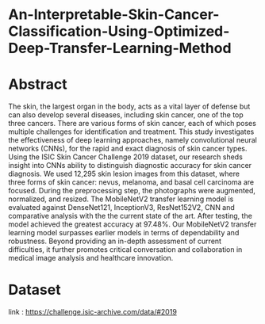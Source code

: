 # An-Interpretable-Skin-Cancer-Classification-Using-Optimized-Deep-Transfer-Learning-Method

# Abstract  
The skin, the largest organ in the body, acts as a vital layer of defense but can also develop several diseases, including skin cancer, one of the top three cancers. There are various forms of skin cancer, each of which poses multiple challenges for identification  and treatment. This study investigates the effectiveness of deep learning approaches, namely convolutional neural networks (CNNs), for the rapid and exact diagnosis of skin cancer types. Using the ISIC Skin Cancer Challenge 2019 dataset, our research sheds insight into CNNs ability to distinguish diagnostic accuracy for skin cancer diagnosis. We used 12,295 skin lesion images from this dataset, where three forms of skin cancer: nevus, melanoma, and basal cell carcinoma are focused. During the preprocessing step, the photographs were augmented, normalized, and resized. The MobileNetV2 transfer learning model is evaluated against DenseNet121, InceptionV3, ResNet152V2, CNN and comparative analysis with the the current state of the art. After testing, the model achieved the greatest accuracy at 97.48%. Our MobileNetV2 transfer learning model surpasses earlier models in terms of dependability and robustness. Beyond providing an in-depth assessment of current difficulties, it further promotes critical conversation and collaboration in medical image analysis and healthcare innovation.

# Dataset 
link : https://challenge.isic-archive.com/data/#2019

